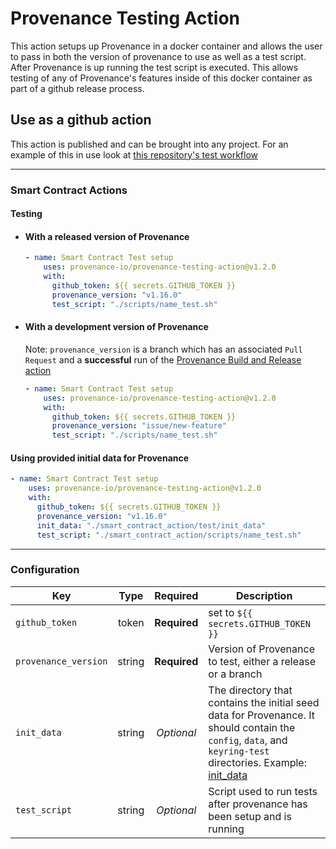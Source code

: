 # Provenance Testing Action
This action setups up Provenance in a docker container and allows the user to pass in both the version of provenance to use as well as a test script.  After Provenance is up running the test script is executed.  This allows testing of any of Provenance's features inside of this docker container as part of a github release process.

## Use as a github action
This action is published and can be brought into any project.
For an example of this in use look at [this repository's test workflow](https://github.com/provenance-io/provenance-testing-action/blob/main/.github/workflows/test.yml#L24)

---

### Smart Contract Actions

#### Testing

- #### With a released version of Provenance
    ```yaml
    - name: Smart Contract Test setup
        uses: provenance-io/provenance-testing-action@v1.2.0
        with:
          github_token: ${{ secrets.GITHUB_TOKEN }}
          provenance_version: "v1.16.0"
          test_script: "./scripts/name_test.sh"
    ```

- #### With a development version of Provenance
    Note: `provenance_version` is a branch which has an associated `Pull Request` and a **successful** run of the [Provenance Build and Release action](https://github.com/provenance-io/provenance/actions/workflows/release.yml)
    ```yaml
    - name: Smart Contract Test setup
        uses: provenance-io/provenance-testing-action@v1.2.0
        with:
          github_token: ${{ secrets.GITHUB_TOKEN }}
          provenance_version: "issue/new-feature"
          test_script: "./scripts/name_test.sh"
    ```

#### Using provided initial data for Provenance
```yaml
- name: Smart Contract Test setup
    uses: provenance-io/provenance-testing-action@v1.2.0
    with:
      github_token: ${{ secrets.GITHUB_TOKEN }}
      provenance_version: "v1.16.0"
      init_data: "./smart_contract_action/test/init_data"
      test_script: "./smart_contract_action/scripts/name_test.sh"
```

---

### Configuration

| Key                  |  Type   |   Required   | Description                                                                                                                                                                                              |
|----------------------|:-------:|:------------:|----------------------------------------------------------------------------------------------------------------------------------------------------------------------------------------------------------|
| `github_token`       |  token  | **Required** | set to `${{ secrets.GITHUB_TOKEN }}`                                                                                                                                                                     |
| `provenance_version` | string  | **Required** | Version of Provenance to test, either a release or a branch                                                                                                                                              |
| `init_data`          | string  |  *Optional*  | The directory that contains the initial seed data for Provenance. It should contain the `config`, `data`, and `keyring-test` directories. Example: [init_data](smart-contract-action%2Ftest%2Finit_data) |
| `test_script`        | string  |  *Optional*  | Script used to run tests after provenance has been setup and is running                                                                                                                                  |
